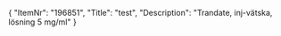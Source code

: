 {
  "ItemNr": "196851",
  "Title": "test",
  "Description": "Trandate, inj-vätska, lösning 5 mg/ml"
}
